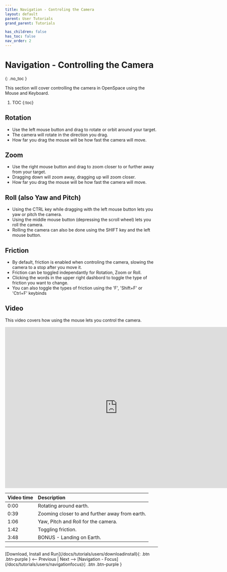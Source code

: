 ```yaml
---
title: Navigation - Controling the Camera
layout: default
parent: User Tutorials
grand_parent: Tutorials

has_children: false
has_toc: false
nav_order: 2
---
```


# Navigation - Controlling the Camera
{: .no_toc }

This section will cover controlling the camera in OpenSpace using the Mouse and Keyboard.

1. TOC
{:toc}

## Rotation
 - Use the left mouse button and drag to rotate or orbit around your target.
 - The camera will rotate in the direction you drag.
 - How far you drag the mouse will be how fast the camera will move.

## Zoom
 - Use the right mouse button and drag to zoom closer to or further away from your target.
 - Dragging down will zoom away, dragging up will zoom closer.
 - How far you drag the mouse will be how fast the camera will move.

## Roll (also Yaw and Pitch)
 - Using the CTRL key while dragging with the left mouse button lets you yaw or pitch the camera.
 - Using the middle mouse button (depressing the scroll wheel) lets you roll the camera.
 - Rolling the camera can also be done using the SHIFT key and the left mouse button.

## Friction
 - By default, friction is enabled when controling the camera, slowing the camera to a stop after you move it.
 - Friction can be toggled independantly for Rotation, Zoom or Roll.
 - Clicking the words in the upper right dashbord to toggle the type of friction you want to change.
 - You can also toggle the types of friction using the 'F', 'Shift+F' or 'Ctrl+F' keybinds

## Video

This video covers how using the mouse lets you control the camera.
<iframe width="740" height="530" src="https://www.youtube.com/embed/uhbbGGgdcgM" frameborder="0" allow="autoplay; encrypted-media" allowfullscreen></iframe>

| Video time | Description |
|:-------------|:------------------|
| 0:00 | Rotating around earth. |
| 0:39 | Zooming closer to and further away from earth. |
| 1:06 | Yaw, Pitch and Roll for the camera. |
| 1:42 | Toggling friction. |
| 3:48 | BONUS - Landing on Earth. |

---
<span class="v-align-middle">
[Download, Install and Run](/docs/tutorials/users/downloadinstall){: .btn .btn-purple }
</span>
<span class="fs-6"><-- Previous |</span>
<span class="fs-6">Next -->  </span>
<span class="v-align-middle">
[Navigation - Focus](/docs/tutorials/users/navigationfocus){: .btn .btn-purple }
</span>

